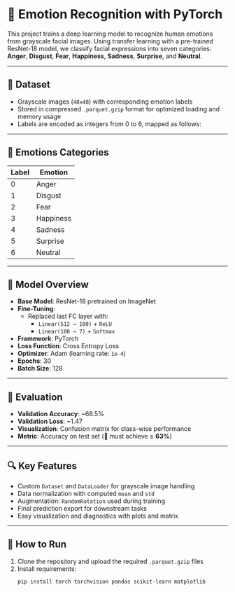 # 🧠 Emotion Recognition with PyTorch

This project trains a deep learning model to recognize human emotions from grayscale facial images. Using transfer learning with a pre-trained ResNet-18 model, we classify facial expressions into seven categories: **Anger**, **Disgust**, **Fear**, **Happiness**, **Sadness**, **Surprise**, and **Neutral**.

---

## 📁 Dataset

- Grayscale images (`48x48`) with corresponding emotion labels  
- Stored in compressed `.parquet.gzip` format for optimized loading and memory usage  
- Labels are encoded as integers from 0 to 6, mapped as follows:

---

## 🧪 Emotions Categories

| Label | Emotion    |
|-------|------------|
| 0     | Anger      |
| 1     | Disgust    |
| 2     | Fear       |
| 3     | Happiness  |
| 4     | Sadness    |
| 5     | Surprise   |
| 6     | Neutral    |

---

## 🧰 Model Overview

- **Base Model**: ResNet-18 pretrained on ImageNet  
- **Fine-Tuning**:  
  - Replaced last FC layer with:  
    - `Linear(512 → 100)` + `ReLU`  
    - `Linear(100 → 7)` + `Softmax`  
- **Framework**: PyTorch  
- **Loss Function**: Cross Entropy Loss  
- **Optimizer**: Adam (learning rate: `1e-4`)  
- **Epochs**: 30  
- **Batch Size**: 128  

---

## 🎯 Evaluation

- **Validation Accuracy**: ~68.5%  
- **Validation Loss**: ~1.47  
- **Visualization**: Confusion matrix for class-wise performance  
- **Metric**: Accuracy on test set (🎯 must achieve ≥ **63%**)

---

## 🔍 Key Features

- Custom `Dataset` and `DataLoader` for grayscale image handling  
- Data normalization with computed `mean` and `std`  
- Augmentation: `RandomRotation` used during training  
- Final prediction export for downstream tasks  
- Easy visualization and diagnostics with plots and matrix  

---

## 🚀 How to Run

1. Clone the repository and upload the required `.parquet.gzip` files  
2. Install requirements:
   ```bash
   pip install torch torchvision pandas scikit-learn matplotlib
